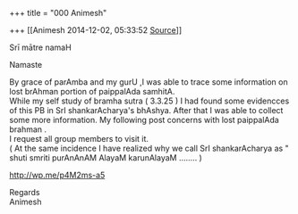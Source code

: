 +++
title = "000 Animesh"

+++
[[Animesh	2014-12-02, 05:33:52 [Source](https://groups.google.com/g/samskrita/c/KHRTfmatt3c)]]



Srī mātre namaH

Namaste

By grace of parAmba and my gurU ,I was able to trace some information on lost brAhman portion of paippalAda samhitA.  
While my self study of bramha sutra ( 3.3.25 ) I had found some evidencces of this PB in SrI shankarAcharya's bhAshya. After that I was able to collect some more information. My following post concerns with lost paippalAda brahman .  
I request all group members to visit it.  
( At the same incidence I have realized why we call SrI shankarAcharya as " shuti smriti purAnAnAM AlayaM karunAlayaM ........ )

<http://wp.me/p4M2ms-a5>

Regards  
Animesh

